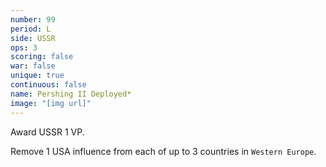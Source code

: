 ```yaml
---
number: 99
period: L
side: USSR
ops: 3
scoring: false
war: false
unique: true
continuous: false
name: Pershing II Deployed*
image: "[img url]"
---
```

Award USSR 1 VP.

Remove 1 USA influence from each of up to 3 countries in `Western Europe`.

